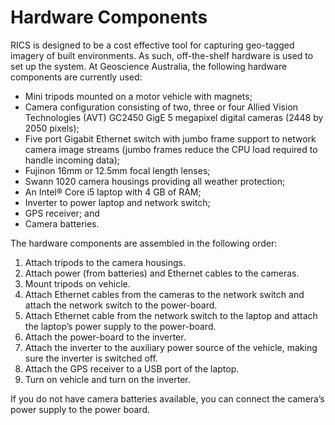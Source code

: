 # Hardware Components #

RICS is designed to be a cost effective tool for capturing geo-tagged imagery of built environments. As such, off-the-shelf hardware is used to set up the system. At Geoscience Australia, the following hardware components are currently used:

  * Mini tripods mounted on a motor vehicle with magnets;
  * Camera configuration consisting of two, three or four Allied Vision Technologies (AVT) GC2450 GigE 5 megapixel digital cameras (2448 by 2050 pixels);
  * Five port Gigabit Ethernet switch with jumbo frame support to network camera image streams (jumbo frames reduce the CPU load required to handle incoming data);
  * Fujinon 16mm or 12.5mm focal length lenses;
  * Swann 1020 camera housings providing all weather protection;
  * An Intel® Core i5 laptop with 4 GB of RAM;
  * Inverter to power laptop and network switch;
  * GPS receiver; and
  * Camera batteries.

The hardware components are assembled in the following order:

  1. Attach tripods to the camera housings.
  1. Attach power (from batteries) and Ethernet cables to the cameras.
  1. Mount tripods on vehicle.
  1. Attach Ethernet cables from the cameras to the network switch and attach the network switch to the power-board.
  1. Attach Ethernet cable from the network switch to the laptop and attach the laptop’s power supply to the power-board.
  1. Attach the power-board to the inverter.
  1. Attach the inverter to the auxiliary power source of the vehicle, making sure the inverter is switched off.
  1. Attach the GPS receiver to a USB port of the laptop.
  1. Turn on vehicle and turn on the inverter.

If you do not have camera batteries available, you can connect the camera’s power supply to the power board.